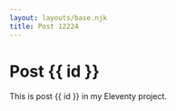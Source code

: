 ```yaml
---
layout: layouts/base.njk
title: Post 12224
---
```


# Post {{ id }}

This is post {{ id }} in my Eleventy project.
